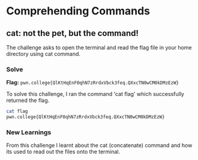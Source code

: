 # Comprehending Commands

## cat: not the pet, but the command!
The challenge asks to open the terminal and read the flag file in your home directory using cat command.

### Solve
**Flag:** `pwn.college{QlKtHqEnF0qhN7zRrdxVbck3feq.QXxcTN0wCM0kDMzEzW}`

To solve this challenge, I ran the command 'cat flag' which successfully returned the flag.

```bash
cat flag
pwn.college{QlKtHqEnF0qhN7zRrdxVbck3feq.QXxcTN0wCM0kDMzEzW}
```

### New Learnings
From this challenge I learnt about the cat (concatenate) command and how its used to read out the files onto the terminal.
